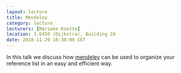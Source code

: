 ```yaml
---
layout: lecture
title: Mendeley
category: lecture
lecturers: [Marieke Kootte]
location: 3.E450 (Dijkstra), Building 28 
date: 2018-11-29 16:30:00 CET
---
```


In this talk we discuss how [mendeley] can be used to organize your reference list in an easy and efficient way. 

[mendeley]:https://www.mendeley.com/?interaction_required=true




